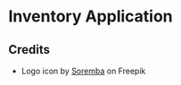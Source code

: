 # Inventory Application

## Credits

- Logo icon by [Soremba](https://www.freepik.com/author/soremba/icons?t=f) on Freepik
